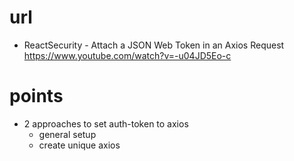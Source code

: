 # url

- ReactSecurity - Attach a JSON Web Token in an Axios Request
  https://www.youtube.com/watch?v=-u04JD5Eo-c

# points

- 2 approaches to set auth-token to axios
  - general setup
  - create unique axios
